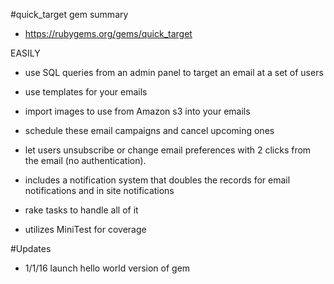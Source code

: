 #quick_target gem summary

* https://rubygems.org/gems/quick_target

EASILY

* use SQL queries from an admin panel to target an email at a set of users

* use templates for your emails

* import images to use from Amazon s3 into your emails

* schedule these email campaigns and cancel upcoming ones

* let users unsubscribe or change email preferences with 2 clicks from the email (no authentication).

* includes a notification system that doubles the records for email notifications and in site notifications

* rake tasks to handle all of it

* utilizes MiniTest for coverage

#Updates

* 1/1/16 launch hello world version of gem
